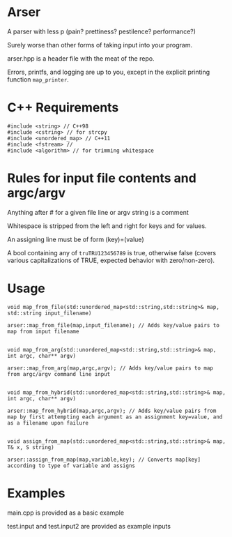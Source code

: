 
# Arser

A parser with less p (pain? prettiness? pestilence? performance?)

Surely worse than other forms of taking input into your program.

arser.hpp is a header file with the meat of the repo. 

Errors, printfs, and logging are up to you, except in the explicit printing function ```map_printer```.

# C++ Requirements

```
#include <string> // C++98
#include <cstring> // for strcpy
#include <unordered_map> // C++11
#include <fstream> //
#include <algorithm> // for trimming whitespace
```

# Rules for input file contents and argc/argv 

Anything after # for a given file line or argv string is a comment

Whitespace is stripped from the left and right for keys and for values.

An assigning line must be of form (key)=(value)

A bool containing any of ```truTRU123456789``` is true, otherwise false (covers various capitalizations of TRUE, expected behavior with zero/non-zero). 

# Usage
```
void map_from_file(std::unordered_map<std::string,std::string>& map, std::string input_filename)

arser::map_from_file(map,input_filename); // Adds key/value pairs to map from input filename


void map_from_arg(std::unordered_map<std::string,std::string>& map, int argc, char** argv)

arser::map_from_arg(map,argc,argv); // Adds key/value pairs to map from argc/argv command line input


void map_from_hybrid(std::unordered_map<std::string,std::string>& map, int argc, char** argv)

arser::map_from_hybrid(map,argc,argv); // Adds key/value pairs from map by first attempting each argument as an assignment key=value, and as a filename upon failure
  
  
void assign_from_map(std::unordered_map<std::string,std::string>& map, T& x, S string)

arser::assign_from_map(map,variable,key); // Converts map[key] according to type of variable and assigns
```

# Examples

main.cpp is provided as a basic example

test.input and test.input2 are provided as example inputs 